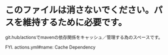 # このファイルは消さないでください。パスを維持するために必要です。
git.hub/actionsでmavenの依存関係をキャッシュ／管理する為のスペースです。

FYI.
actions.yml#name: Cache Dependency
